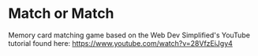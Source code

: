 # Match or Match

Memory card matching game based on the Web Dev Simplified's YouTube tutorial found here: https://www.youtube.com/watch?v=28VfzEiJgy4
